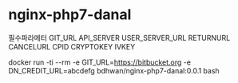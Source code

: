# nginx-php7-danal
필수파라메터
GIT_URL
API_SERVER
USER_SERVER_URL
RETURNURL
CANCELURL
CPID
CRYPTOKEY
IVKEY

docker run -ti --rm -e GIT_URL=https://bitbucket.org -e DN_CREDIT_URL=abcdefg bdhwan/nginx-php7-danal:0.0.1 bash
